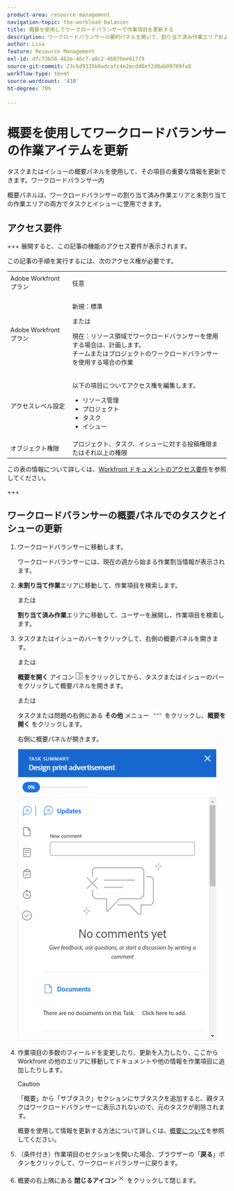 ```yaml
---
product-area: resource-management
navigation-topic: the-workload-balancer
title: 概要を使用してワークロードバランサーで作業項目を更新する
description: ワークロードバランサーの要約パネルを開いて、割り当て済み作業エリアおよび未割り当て作業エリアの作業項目を更新できます。
author: Lisa
feature: Resource Management
exl-id: dfc73b58-482e-46c7-a8c2-46070ee617f9
source-git-commit: 23c6d9335b0adcafc4e2ecdd8ef2d0ab09709fa8
workflow-type: tm+mt
source-wordcount: '410'
ht-degree: 70%

---
```


# 概要を使用してワークロードバランサーの作業アイテムを更新

タスクまたはイシューの概要パネルを使用して、その項目の重要な情報を更新できます。ワークロードバランサー内

概要パネルは、ワークロードバランサーの割り当て済み作業エリアと未割り当ての作業エリアの両方でタスクとイシューに使用できます。

## アクセス要件

+++ 展開すると、この記事の機能のアクセス要件が表示されます。

この記事の手順を実行するには、次のアクセス権が必要です。

<table style="table-layout:auto"> 
 <col> 
 <col> 
 <tbody> 
  <tr> 
   <td role="rowheader">Adobe Workfront プラン</td> 
   <td> <p>任意 </p> </td> 
  </tr> 
  <tr> 
   <td role="rowheader">Adobe Workfront プラン</td> 
   <td><p>新規：標準</p>
       <p>または</p>
       <p>現在：リソース領域でワークロードバランサーを使用する場合は、計画します。</br>
       チームまたはプロジェクトのワークロードバランサーを使用する場合の作業</p></td>
  </tr>
  <tr> 
   <td role="rowheader">アクセスレベル設定</td> 
   <td> <p>以下の項目についてアクセス権を編集します。</p> 
    <ul> 
     <li>リソース管理</li> 
     <li>プロジェクト</li> 
     <li>タスク</li> 
     <li>イシュー</li> 
    </ul>
   </td> 
  </tr> 
  <tr> 
   <td role="rowheader">オブジェクト権限</td> 
   <td>プロジェクト、タスク、イシューに対する投稿権限またはそれ以上の権限</td> 
  </tr> 
 </tbody> 
</table>

この表の情報について詳しくは、[Workfront ドキュメントのアクセス要件](/help/quicksilver/administration-and-setup/add-users/access-levels-and-object-permissions/access-level-requirements-in-documentation.md)を参照してください。

+++

## ワークロードバランサーの概要パネルでのタスクとイシューの更新

1. ワークロードバランサーに移動します。

   ワークロードバランサーには、現在の週から始まる作業割当情報が表示されます。

1. **未割り当て作業**&#x200B;エリアに移動して、作業項目を検索します。

   または

   **割り当て済み作業**&#x200B;エリアに移動して、ユーザーを展開し、作業項目を検索します。

1. タスクまたはイシューのバーをクリックして、右側の概要パネルを開きます。

   または

   **概要を開く** アイコン ![ 概要を開くアイコン ](assets/summary-panel-icon.png) をクリックしてから、タスクまたはイシューのバーをクリックして概要パネルを開きます。

   または

   タスクまたは問題の右側にある **その他** メニュー ![ その他のアイコン ](assets/more-icon.png) をクリックし、**概要を開く** をクリックします。

   右側に概要パネルが開きます。

   ![概要パネル](assets/summary-panel-task-wb-new-comments.png)

1. 作業項目の多数のフィールドを変更したり、更新を入力したり、ここから Workfront の他のエリアに移動してドキュメントや他の情報を作業項目に追加したりします。

   >[!CAUTION]
   >
   >「概要」から「サブタスク」セクションにサブタスクを追加すると、親タスクはワークロードバランサーに表示されないので、元のタスクが削除されます。

   概要を使用して情報を更新する方法について詳しくは、[概要について](../../workfront-basics/the-new-workfront-experience/summary-overview.md)を参照してください。

1. （条件付き）作業項目のセクションを開いた場合、ブラウザーの「**戻る**」ボタンをクリックして、ワークロードバランサーに戻ります。
1. 概要の右上隅にある **閉じるアイコン**![ 閉じるアイコン ](assets/close-icon.png) をクリックして閉じます。
